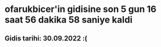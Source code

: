 # ofarukbicer'in gidisine son 5 gun 16 saat 56 dakika 58 saniye kaldi

## Gidis tarihi: 30.09.2022 :(